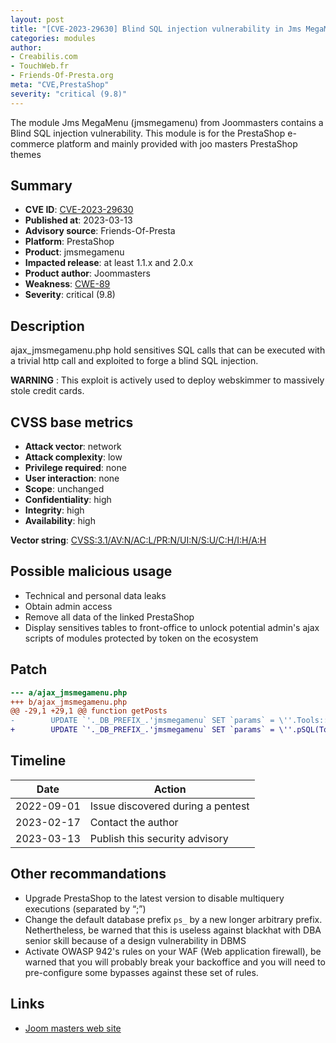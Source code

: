 ```yaml
---
layout: post
title: "[CVE-2023-29630] Blind SQL injection vulnerability in Jms MegaMenu (jmsmegamenu) PrestaShop module"
categories: modules
author:
- Creabilis.com
- TouchWeb.fr
- Friends-Of-Presta.org
meta: "CVE,PrestaShop"
severity: "critical (9.8)"
---
```


The module Jms MegaMenu (jmsmegamenu) from Joommasters contains a Blind SQL injection vulnerability.
This module is for the PrestaShop e-commerce platform and mainly provided with joo masters PrestaShop themes

## Summary

* **CVE ID**: [CVE-2023-29630](https://cve.mitre.org/cgi-bin/cvename.cgi?name=CVE-2023-29630)
* **Published at**: 2023-03-13
* **Advisory source**: Friends-Of-Presta
* **Platform**: PrestaShop
* **Product**: jmsmegamenu
* **Impacted release**: at least 1.1.x and 2.0.x
* **Product author**: Joommasters
* **Weakness**: [CWE-89](https://cwe.mitre.org/data/definitions/89.html)
* **Severity**: critical (9.8)

## Description

ajax_jmsmegamenu.php hold sensitives SQL calls that can be executed with a trivial http call and exploited to forge a blind SQL injection.

**WARNING** : This exploit is actively used to deploy webskimmer to massively stole credit cards. 

## CVSS base metrics

* **Attack vector**: network
* **Attack complexity**: low
* **Privilege required**: none
* **User interaction**: none
* **Scope**: unchanged
* **Confidentiality**: high
* **Integrity**: high
* **Availability**: high

**Vector string**: [CVSS:3.1/AV:N/AC:L/PR:N/UI:N/S:U/C:H/I:H/A:H](https://nvd.nist.gov/vuln-metrics/cvss/v3-calculator?vector=AV:N/AC:L/PR:N/UI:N/S:U/C:H/I:H/A:H)

## Possible malicious usage

* Technical and personal data leaks
* Obtain admin access
* Remove all data of the linked PrestaShop
* Display sensitives tables to front-office to unlock potential admin's ajax scripts of modules protected by token on the ecosystem

## Patch

```diff
--- a/ajax_jmsmegamenu.php
+++ b/ajax_jmsmegamenu.php
@@ -29,1 +29,1 @@ function getPosts
-        UPDATE `'._DB_PREFIX_.'jmsmegamenu` SET `params` = \''.Tools::getValue('params').'\'
+        UPDATE `'._DB_PREFIX_.'jmsmegamenu` SET `params` = \''.pSQL(Tools::getValue('params')).'\'
```

## Timeline

| Date | Action |
|--|--|
| 2022-09-01 | Issue discovered during a pentest |
| 2023-02-17 | Contact the author |
| 2023-03-13 | Publish this security advisory |

## Other recommandations

* Upgrade PrestaShop to the latest version to disable multiquery executions (separated by “;”)
* Change the default database prefix `ps_` by a new longer arbitrary prefix. Nethertheless, be warned that this is useless against blackhat with DBA senior skill because of a design vulnerability in DBMS
* Activate OWASP 942's rules on your WAF (Web application firewall), be warned that you will probably break your backoffice and you will need to pre-configure some bypasses against these set of rules.

## Links

* [Joom masters web site](https://www.joommasters.com/)
